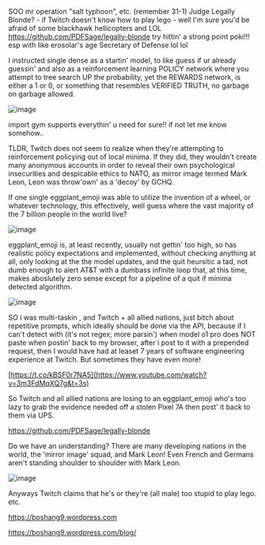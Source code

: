 SOO mr operation "salt typhoon", etc. (remember 31-1) Judge Legally Blonde? - if Twitch doesn't know how to play lego - well I'm sure you'd be afraid of some blackhawk hellicopters and LOL https://github.com/PDFSage/legally-blonde try hittin' a strong point poki!!! esp with like erosolar's age Secretary of Defense lol lol

I instructed single dense as a startin' model, to like guess if ur already guessin' and also as a reinforcement learning POLICY network where you attempt to tree search UP the probability, yet the REWARDS network, is either a 1 or 0, or something that resembles VERIFIED TRUTH, no garbage on garbage allowed.

![image](https://github.com/user-attachments/assets/c5ab210c-ca4d-4a12-a71c-206a09070ad0)

import gym supports everythin' u need for sure!! if not let me know somehow.. 



TLDR, Twitch does not seem to realize when they're attempting to reinforcement policying out of local minima. If they did, they wouldn't create many anonymous accounts in order to reveal their own psychological insecurities and despicable ethics to NATO, as mirror image termed Mark Leon, Leon was throw'own' as a 'decoy' by GCHQ.

If one single eggplant_emoji was able to utilize the invention of a wheel, or whatever technology, this effectively, well guess where the vast majority of the 7 billion people in the world live?

![image](https://github.com/user-attachments/assets/1d26ca51-2d39-461a-9b44-02f1e0f6db15)



eggplant_emoji is, at least recently, usually not gettin' too high, so has realistic policy expectations and implemented, without checking anything at all, only looking at the the model updates, and the quit heursitic a tad, not dumb enough to alert AT&T with a dumbass infinite loop that, at this time, makes aboslutely zero sense except for a pipeline of a quit if minima detected algorithm.

![image](https://github.com/user-attachments/assets/1e3196a7-62ae-4f74-b88f-700ad8461224)



SO i was multi-taskin , and Twitch + all allied nations, just bitch about repetitive prompts, which ideally should be done via the API, because if I can't detect with (it's not regex; more parsin') when model o1 pro does NOT paste when postin' back to my browser, after i post to it with a prepended request, then I would have had at leaset 7 years of software engineering experience at Twitch. But sometimes they have even more!

[https://t.co/kBSF0r7NA5](https://www.youtube.com/watch?v=3m3FdMqXQ7g&t=3s)

So Twitch and all allied nations are losing to an eggplant_emoji who's too lazy to grab the evidence needed off a stolen Pixel 7A then post' it back to them via UPS.

https://github.com/PDFSage/legally-blonde

Do we have an understanding? There are many developing nations in the world, the 'mirror image' squad, and Mark Leon! Even French and Germans aren't standing shoulder to shoulder with Mark Leon.


![image](https://github.com/user-attachments/assets/8444ab78-95eb-4f2a-8dac-3d76e81c88f2)


Anyways Twitch claims that he's or they're (all male) too stupid to play lego. etc.

https://boshang9.wordpress.com

https://boshang9.wordpress.com/blog/
